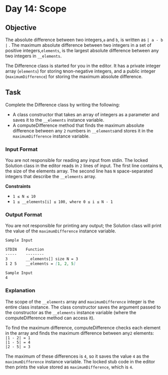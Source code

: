 # Day 14: Scope
## Objective 

The absolute difference between two integers,`a` and `b`, is written as `| a - b |` . The maximum absolute difference between two integers in a set of positive integers,`elements`, is the largest absolute difference between any two integers in `__elements`.

The Difference class is started for you in the editor. It has a private integer array (`elements`) for storing `N`non-negative integers, and a public integer (`maximumDifference`) for storing the maximum absolute difference.

## Task

Complete the Difference class by writing the following:

- A class constructor that takes an array of integers as a parameter and saves it to the `__elements` instance variable. 
- A computeDifference method that finds the maximum absolute difference between any `2` numbers in `__elements`and stores it in the `maximumDifference` instance variable.

### Input Format

You are not responsible for reading any input from stdin. The locked Solution class in the editor reads in `2` lines of input. The first line contains `N`, the size of the elements array. The second line has `N` space-separated integers that describe the `__elements` array.

**Constraints**
- `1 ≤ N ≤ 10`
- `1 ≤ __elements[i] ≤ 100, where 0 ≤ i ≤ N - 1 `

### Output Format

You are not responsible for printing any output; the Solution class will print the value of the `maximumDifference` instance variable.

```markdown
Sample Input

STDIN    Function
-----    --------
3        __elements[] size N = 3
1 2 5    __elements = [1, 2, 5]

Sample Input
4 
```

### Explanation

The scope of the `__elements` array and `maximumDifference` integer is the entire class instance. The class constructor saves the argument passed to the constructor as the `__elements` instance variable (where the computeDifference method can access it).

To find the maximum difference, computeDifference checks each element in the array and finds the maximum difference between any`2` elements:<br>
`|1 - 2| = 1`<br>
`|1 - 5| = 4`<br>
`|2 - 5| = 3`

The maximum of these differences is `4`, so it saves the value `4` as the `maximumDifference` instance variable. The locked stub code in the editor then prints the value stored as `maximumDifference`, which is `4`.

